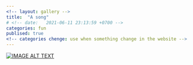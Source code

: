 ```yaml
---
<!-- layout: gallery -->
title:  "A song"
# <!-- date:   2021-06-11 23:13:59 +0700 -->
categories: fun
publised: true
<!-- categories chenge: use when something change in the website -->
---
```



[![IMAGE ALT TEXT](https://www.youtube.com/watch?v=-Dl6CLWLMzk/0.jpg)](https://www.youtube.com/watch?v=-Dl6CLWLMzk "Forever and One")